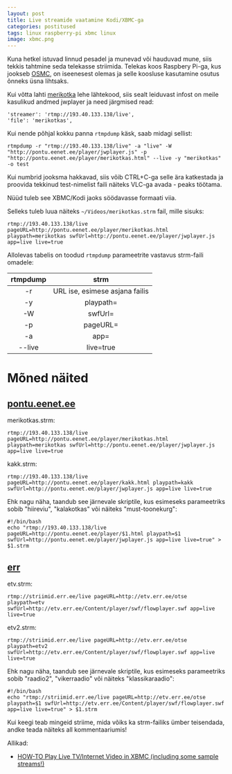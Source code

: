 ```yaml
---
layout: post
title: Live streamide vaatamine Kodi/XBMC-ga
categories: postitused
tags: linux raspberry-pi xbmc linux
image: xbmc.png
---
```

Kuna hetkel istuvad linnud pesadel ja munevad või hauduvad mune, siis tekkis tahtmine seda telekasse striimida. Telekas koos Raspbery Pi-ga, kus jookseb [OSMC](http://osmc.tv), on iseenesest olemas ja selle koosluse kasutamine osutus õnneks üsna lihtsaks.

Kui võtta lahti [merikotka](http://pontu.eenet.ee/player/merikotkas.html) lehe lähtekood, siis sealt leiduvast infost on meile kasulikud andmed jwplayer ja need järgmised read:

    'streamer': 'rtmp://193.40.133.138/live',
    'file': 'merikotkas',

Kui nende põhjal kokku panna `rtmpdump` käsk, saab midagi sellist:

    rtmpdump -r "rtmp://193.40.133.138/live" -a "live" -W "http://pontu.eenet.ee/player/jwplayer.js" -p "http://pontu.eenet.ee/player/merikotkas.html" --live -y "merikotkas" -o test

Kui numbrid jooksma hakkavad, siis võib CTRL+C-ga selle ära katkestada ja proovida tekkinud test-nimelist faili näiteks VLC-ga avada - peaks töötama.

Nüüd tuleb see XBMC/Kodi jaoks söödavasse formaati viia.

Selleks tuleb luua näiteks `~/Videos/merikotkas.strm` fail, mille sisuks:

    rtmp://193.40.133.138/live pageURL=http://pontu.eenet.ee/player/merikotkas.html playpath=merikotkas swfUrl=http://pontu.eenet.ee/player/jwplayer.js app=live live=true

Allolevas tabelis on toodud `rtmpdump` parameetrite vastavus strm-faili omadele:

|  rtmpdump  | strm     |
|:----------:|:--------:|
| -r         | URL ise, esimese asjana failis |
| -y | playpath= |
| -W | swfUrl= |
| -p | pageURL= |
| -a | app= |
| --live | live=true |




# Mõned näited


## [pontu.eenet.ee](http://pontu.eenet.ee)

merikotkas.strm:

    rtmp://193.40.133.138/live pageURL=http://pontu.eenet.ee/player/merikotkas.html playpath=merikotkas swfUrl=http://pontu.eenet.ee/player/jwplayer.js app=live live=true

kakk.strm:

    rtmp://193.40.133.138/live pageURL=http://pontu.eenet.ee/player/kakk.html playpath=kakk swfUrl=http://pontu.eenet.ee/player/jwplayer.js app=live live=true

Ehk nagu näha, taandub see järnevale skriptile, kus esimeseks parameetriks sobib "hiireviu", "kalakotkas" või näiteks "must-toonekurg":

    #!/bin/bash
    echo "rtmp://193.40.133.138/live pageURL=http://pontu.eenet.ee/player/$1.html playpath=$1 swfUrl=http://pontu.eenet.ee/player/jwplayer.js app=live live=true" > $1.strm


## [err](http://etv.err.ee/otse)

etv.strm:

    rtmp://striimid.err.ee/live pageURL=http://etv.err.ee/otse playpath=etv swfUrl=http://etv.err.ee/Content/player/swf/flowplayer.swf app=live live=true

etv2.strm:

    rtmp://striimid.err.ee/live pageURL=http://etv.err.ee/otse playpath=etv2 swfUrl=http://etv.err.ee/Content/player/swf/flowplayer.swf app=live live=true

Ehk nagu näha, taandub see järnevale skriptile, kus esimeseks parameetriks sobib "raadio2", "vikerraadio" või näiteks "klassikaraadio":

    #!/bin/bash
    echo "rtmp://striimid.err.ee/live pageURL=http://etv.err.ee/otse playpath=$1 swfUrl=http://etv.err.ee/Content/player/swf/flowplayer.swf app=live live=true" > $1.strm


Kui keegi teab mingeid striime, mida võiks ka strm-failiks ümber teisendada, andke teada näiteks all kommentaariumis!

Allikad:

* [HOW-TO Play Live TV/Internet Video in XBMC (including some sample streams!)](http://forum.kodi.tv/showthread.php?tid=93280)